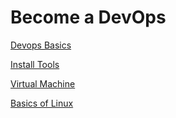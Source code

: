 # Become a DevOps

[Devops Basics](Become%20a%20DevOps%20c6ffb4b151ff4f8aa2f2a51f3a7ae11f/Devops%20Basics%209466297fa4ce424aad6e5e03cc0f2dac.md)

[Install Tools](Become%20a%20DevOps%20c6ffb4b151ff4f8aa2f2a51f3a7ae11f/Install%20Tools%20aebbe3955e1d4d15bb8f20dfbf05c171.md)

[Virtual Machine](Become%20a%20DevOps%20c6ffb4b151ff4f8aa2f2a51f3a7ae11f/Virtual%20Machine%20c62c1388324448e2a6c42a03fe74be3e.md)

[Basics of Linux](Become%20a%20DevOps%20c6ffb4b151ff4f8aa2f2a51f3a7ae11f/Basics%20of%20Linux%2081bdc3855fd34286bb5256d7a98b3da9.md)